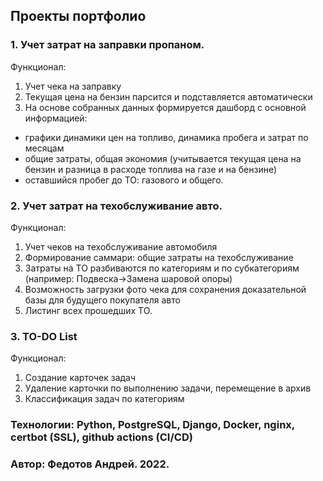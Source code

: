 ## Проекты портфолио
### 1. Учет затрат на заправки пропаном.
Функционал:
1. Учет чека на заправку
2. Текущая цена на бензин парсится и подставляется автоматически
3. На основе собранных данных формируется дашборд с основной информацией:
- графики динамики цен на топливо, динамика пробега и затрат по месяцам
- общие затраты, общая экономия (учитывается текущая цена на бензин и разница в расходе топлива на газе и на бензине)
- оставшийся пробег до ТО: газового и общего.
### 2. Учет затрат на техобслуживание авто.
Функционал:
1. Учет чеков на техобслуживание автомобиля
2. Формирование саммари: общие затраты на техобслуживание
3. Затраты на ТО разбиваются по категориям и по субкатегориям (например: Подвеска->Замена шаровой опоры)
4. Возможность загрузки фото чека для сохранения доказательной базы для будущего покупателя авто
5. Листинг всех прошедших ТО.
### 3. TO-DO List
Функционал:
1. Создание карточек задач
2. Удаление карточки по выполнению задачи, перемещение в архив
3. Классификация задач по категориям

### Технологии: Python, PostgreSQL, Django, Docker, nginx, certbot (SSL), github actions (CI/CD)
### Автор: Федотов Андрей. 2022.
